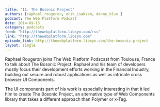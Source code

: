 ```yaml
---
title: "11: The Bosonic Project"
authors: [raphael_rougeron, erik_isaksen, danny_blue ]
podcast: The Web Platform Podcast
date: 2014-09-15
category: podcasts
feed: "http://thewebplatform.libsyn.com/rss"
link: "http://thewebplatform.libsyn.com"
episode_link: http://thewebplatform.libsyn.com/the-bosonic-project
layout: single
---
```


Raphael Rougeron joins The Web Platform Podscast from Toulouse, France to talk about The Bosonic Project.
Raphael and his team of developers mostly focus their development efforts working in the Financial Industry,
building out secure and robust applications as well as intricate cross browser UI Components.

<!-- Excerpt -->

<p>
The UI components part of his work is especially interesting in that it led him to create The Bosonic Project, an
alternative type of Web Components library that takes a different approach than Polymer or x-Tag.
</p>
